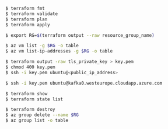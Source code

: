 ```bash
$ terraform fmt
$ terraform validate
$ terraform plan
$ terraform apply
```

```bash
$ export RG=$(terraform output --raw resource_group_name)
```

```bash
$ az vm list -g $RG -o table
$ az vm list-ip-addresses -g $RG -o table
```

```bash
$ terraform output -raw tls_private_key > key.pem
$ chmod 400 key.pem
$ ssh -i key.pem ubuntu@<public_ip_address>
```

```bash
$ ssh -i key.pem ubuntu@kafka0.westeurope.cloudapp.azure.com
```

```bash
$ terraform show
$ terraform state list
```

```bash
$ terraform destroy
$ az group delete --name $RG
$ az group list -o table
```